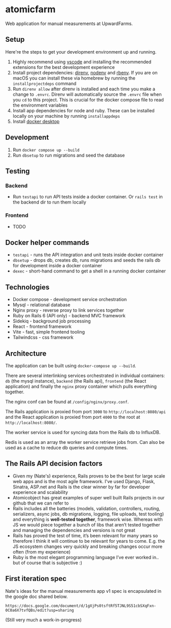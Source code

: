# atomicfarm

Web application for manual measurements at UpwardFarms.

## Setup

Here're the steps to get your development environment up and running.

1. Highly recommend using [vscode](https://code.visualstudio.com/) and installing the recommended extensions for the best development experience
1. Install project dependencies: [direnv](https://direnv.net/), [nodenv](https://github.com/nodenv/nodenv) and [rbenv](https://github.com/rbenv/rbenv). If you are on macOS you can install these via homebrew by running the `installprojectdeps` command
1. Run `direnv allow` after direnv is installed and each time you make a change to `.envrc`. Direnv will automatically source the `.envrc` file when you `cd` to this project. This is crucial for the docker compose file to read the environment variables
1. Install app dependencies for node and ruby. These can be installed locally on your machine by running `installappdeps`
1. Install [docker desktop](https://docs.docker.com/desktop/)

## Development

1. Run `docker compose up --build`
1. Run `dbsetup` to run migrations and seed the database

## Testing

### Backend

- Run `testapi` to run API tests inside a docker container. Or `rails test` in the backend dir to run them locally

### Frontend

- TODO

## Docker helper commands

- `testapi` - runs the API integration and unit tests inside docker container
- `dbsetup` - drops db, creates db, runs migrations and seeds the rails db for development inside a docker container
- `dexec` - short-hand command to get a shell in a running docker container

## Technologies

- Docker compose - development service orchestration
- Mysql - relational database
- Nginx proxy - reverse proxy to link services together
- Ruby on Rails 6 (API only) - backend MVC framework
- Sidekiq - background job processing
- React - frontend framework
- Vite - fast, simple frontend tooling
- Tailwindcss - css framework

## Architecture

The application can be built using `docker-compose up --build`.

There are several interlinking services orchestrated in individual containers: `db` (the mysql instance), `backend` (the Rails api), `frontend` (the React application) and finally the `nginx` proxy container which pulls everything together.

The nginx conf can be found at `/config/nginx/proxy.conf`.

The Rails application is proxied from port `3000` to `http://localhost:8080/api` and the React application is proxied from port `4000` to the root at `http://localhost:8080/`.

The worker service is used for syncing data from the Rails db to InfluxDB.

Redis is used as an array the worker service retrieve jobs from. Can also be used as a cache to reduce db queries and compute times.

## The Rails API decision factors

- Given my (Nate's) experience, Rails proves to be the best for large scale web apps and is the most agile framework. I've used Django, Flask, Sinatra, ASP.net and Rails is the clear winner by far for developer experience and scalability
- Atomicobject has great examples of super well built Rails projects in our github that we can refer to
- Rails includes all the batteries (models, validation, controllers, routing, serializers, async jobs, db migrations, logging, file uploads, test tooling) and everything is **well-tested together**, framework wise. Whereas with JS we would piece together a bunch of libs that aren’t tested together and managing the dependencies and versions is not great
- Rails has proved the test of time, it’s been relevant for many years so therefore I think it will continue to be relevant for years to come. E.g. the JS ecosystem changes very quickly and breaking changes occur more often (from my experience)
- Ruby is the most elegant programming language I’ve ever worked in.. but of course that is subjective :)

## First iteration spec

Nate's ideas for the manual measurements app v1 spec is encapsulated in the google doc shared below.

```
https://docs.google.com/document/d/1gXjPs0tsftRf5TJNL9S51cbSXqFxn-0C0a6X7tvfQBs/edit?usp=sharing
```

(Still very much a work-in-progress)
